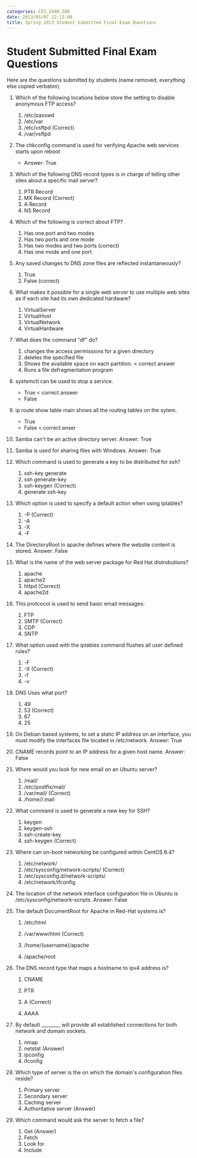 ```yaml
---
categories: CIS_2440_388
date: 2013/05/07 22:13:00
title: Spring 2013 Student Submitted Final Exam Questions
---
```


Student Submitted Final Exam Questions
======================================

Here are the questions submitted by students (name removed, everything else
copied verbatim).


1. Which of the following locations below store the setting to disable anonymous FTP access?

    1. /etc/passwd
    2. /etc/var
    3. /etc/vsftpd (Correct)
    4. /var/vsftpd

2. The chkconfig command is used for verifying Apache web services starts upon reboot
    * Answer: True


3. Which of the following DNS record types is in charge of telling other sites about a specific mail server?

    1. PTR Record
    2. MX Record (Correct)
    3. A Record
    4. NS Record

1. Which of the following is correct about FTP?
    1. Has one port and two modes
    2. Has two ports and one mode
    3. Has two modes and two ports (correct)
    4. Has one mode and one port
	
2. Any saved changes to DNS zone files are reflected instantaneously?
    1. True
    2. False (correct)
	
3. What makes it possible for a single web server to use multiple web sites as if each site had its own dedicated hardware?
    1. VirtualServer
    2. VirtualHost
    3. VirtualNetwork
    4. VirtualHardware


1. What does the command "df" do?

    1. changes the access permissions for a given directory
    2. deletes the specified file
    3. Shows the available space on each partition. < correct answer
    4. Runs a file defragmentation program


2. systemctl can be used to stop a service.

    * True < correct answer
    * False

3. ip route show table main shows all the routing tables on the sytem.

    * True
    * False < correct anser

1. Samba can't be an active directory server.  Answer: True

2. Samba is used for sharing files  with Windows.  Answer: True

1. Which command is used to generate a key to be distributed for ssh?

    1. ssh-key generate
    2. ssh generate-key
    3. ssh-keygen (Correct)
    4. generate ssh-key


2. Which option is used to specify a default action when using iptables?

    1. -P (Correct)
    2. -A
    3. -X
    4. -F

3. The DirectoryRoot in apache defines where the website content is stored.  Answer: False


1. What is the name of the web server package for Red Hat distrobutions?

    1. apache
    2. apache2
    3. httpd     (Correct)
    4. apache2d


2. This protcocol is used to send basic email messages:

    1. FTP
    2. SMTP  (Correct)
    3. CDP
    4. SNTP


3. What option used with the iptables command flushes all user defined rules?

    1. -F
    2. -X  (Correct)
    3. -f
    4. -v


1. DNS Uses what port?

    1. 49	
    2. 53  (Correct)
    3. 67
    4. 25


2. On Debian based systems, to set a static IP address on an interface, you must modify the interfaces file located in /etc/network. 	Answer: True

3. CNAME records point to an IP address for a given host name.  Answer: False


1. Where would you look for new email on an Ubuntu server?

    1. /mail/<username>
    2. /etc/postfix/mail/<username>
    3. /var/mail/<username> (Correct)
    4. /home/<username>/.mail
	
2. What command is used to generate a new key for SSH?

    1. keygen
    2. keygen-ssh
    3. ssh-create-key
    4. ssh-keygen (Correct)
	
3. Where can on-boot networking be configured within CentOS 6.4?

    1. /etc/network/
    2. /etc/sysconfig/network-scripts/ (Correct)
    3. /etc/sysconfig.d/network-scripts/
    4. /etc/network/ifconfig

1. The location of the network interface configuration file in Ubuntu is /etc/sysconfig/network-scripts. Answer: False


2. The default DocumentRoot for Apache in Red-Hat systems is?

    1. /etc/html

    2. /var/www/html (Correct)

    3. /home/(username)/apache

    4. /apache/root


3. The DNS record type that maps a hostname to ipv4 address is?

    1. CNAME

    2. PTR

    3. A (Correct)

    4. AAAA

1. By default ________  will provide all established connections for both network and domain sockets.

    1. nmap
    2. netstat   (Answer)
    3. ipconfig
    4. ifconfig

2. Which type of server is the on which the domain's configuration files reside?

    1. Primary server
    2. Secondary server
    3. Caching server
    4. Authoritative server  (Answer)

3. Which command would ask the server to fetch a file?

    1. Get      (Answer)
    2. Fetch
    3. Look for
    4. Include


